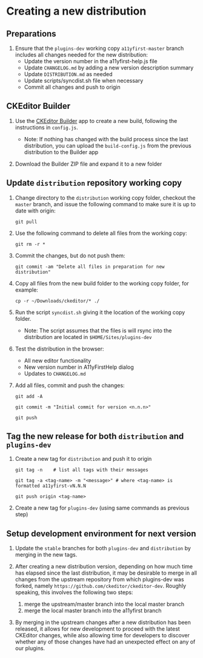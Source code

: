 # Creating a new distribution

## Preparations

1. Ensure that the `plugins-dev` working copy `a11yfirst-master` branch
   includes all changes needed for the new distribution:
   * Update the version number in the a11yfirst-help.js file
   * Update `CHANGELOG.md` by adding a new version description summary
   * Update `DISTRIBUTION.md` as needed
   * Update scripts/syncdist.sh file when necessary
   * Commit all changes and push to origin

## CKEditor Builder

1. Use the [CKEditor Builder](https://ckeditor.com/cke4/builder) app to create
   a new build, following the instructions in `config.js`.

   * Note: If nothing has changed with the build process since the last
     distribution, you can upload the `build-config.js` from the previous
     distribution to the Builder app

1. Download the Builder ZIP file and expand it to a new folder

## Update `distribution` repository working copy

1. Change directory to the `distribution` working copy folder, checkout the
   `master` branch, and issue the following command to make sure it is up to
   date with origin:

   `git pull`

1. Use the following command to delete all files from the working copy:

   `git rm -r *`

1. Commit the changes, but do not push them:

   `git commit -am "Delete all files in preparation for new distribution"`

1. Copy all files from the new build folder to the working copy folder, for
   example:

   `cp -r ~/Downloads/ckeditor/* ./`

1. Run the script `syncdist.sh` giving it the location of the working copy
   folder.

   * Note: The script assumes that the files is will rsync into the
     distribution are located in `$HOME/Sites/plugins-dev`

1. Test the distribution in the browser:

   * All new editor functionality
   * New version number in A11yFirstHelp dialog
   * Updates to `CHANGELOG.md`

1. Add all files, commit and push the changes:

   `git add -A`

   `git commit -m "Initial commit for version <n.n.n>"`

   `git push`

## Tag the new release for both `distribution` and `plugins-dev`

1. Create a new tag for `distribution` and push it to origin

   `git tag -n    # list all tags with their messages`

   `git tag -a <tag-name> -m "<message>" # where <tag-name> is formatted a11yfirst-vN.N.N`

   `git push origin <tag-name>`

1. Create a new tag for `plugins-dev` (using same commands as previous step)

## Setup development environment for next version

1. Update the `stable` branches for both `plugins-dev` and `distribution` by
   merging in the new tags.

1. After creating a new distribution version, depending on how much time has
   elapsed since the last distribution, it may be desirable to merge in all
   changes from the upstream repository from which plugins-dev was forked,
   namely `https://github.com/ckeditor/ckeditor-dev`. Roughly speaking, this
   involves the following two steps:
   1. merge the upstream/master branch into the local master branch
   1. merge the local master branch into the a11yfirst branch

1. By merging in the upstream changes after a new distribution has been
   released, it allows for new development to proceed with the latest CKEditor
   changes, while also allowing time for developers to discover whether any of
   those changes have had an unexpected effect on any of our plugins.
